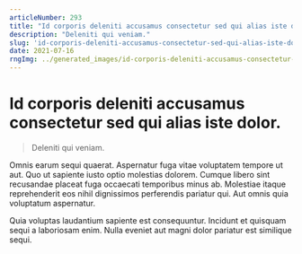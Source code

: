 ```yaml
---
articleNumber: 293
title: "Id corporis deleniti accusamus consectetur sed qui alias iste dolor."
description: "Deleniti qui veniam."
slug: 'id-corporis-deleniti-accusamus-consectetur-sed-qui-alias-iste-dolor.'
date: 2021-07-16
rngImg: ../generated_images/id-corporis-deleniti-accusamus-consectetur-sed-qui-alias-iste-dolor..jpg
---
```


# Id corporis deleniti accusamus consectetur sed qui alias iste dolor.

> Deleniti qui veniam.

Omnis earum sequi quaerat. Aspernatur fuga vitae voluptatem tempore ut aut. Quo ut sapiente iusto optio molestias dolorem. Cumque libero sint recusandae placeat fuga occaecati temporibus minus ab. Molestiae itaque reprehenderit eos nihil dignissimos perferendis pariatur qui. Aut omnis quia voluptatum aspernatur.
 Quia voluptas laudantium sapiente est consequuntur. Incidunt et quisquam sequi a laboriosam enim. Nulla eveniet aut magni dolor pariatur est similique sequi.
